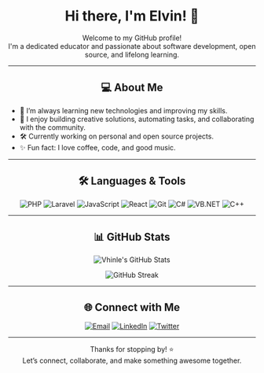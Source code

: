 <h1 align="center">Hi there, I'm Elvin! 👋</h1>

<p align="center">
  Welcome to my GitHub profile! <br>
  I'm a dedicated educator and passionate about software development, open source, and lifelong learning.
</p>

---

<h2 align="center">💻 About Me</h2>

<ul>
  <li>🌱 I’m always learning new technologies and improving my skills.</li>
  <li>🚀 I enjoy building creative solutions, automating tasks, and collaborating with the community.</li>
  <li>🛠️ Currently working on personal and open source projects.</li>
  <li>✨ Fun fact: I love coffee, code, and good music.</li>
</ul>

---

<h2 align="center">🛠️ Languages & Tools</h2>

<p align="center">
  <img src="https://img.shields.io/badge/-PHP-777BB4?style=flat&logo=php&logoColor=white" alt="PHP" />
  <img src="https://img.shields.io/badge/-Laravel-FF2D20?style=flat&logo=laravel&logoColor=white" alt="Laravel" />
  <img src="https://img.shields.io/badge/-JavaScript-F7DF1E?style=flat&logo=javascript&logoColor=black" alt="JavaScript" />
  <img src="https://img.shields.io/badge/-React-61DAFB?style=flat&logo=react&logoColor=black" alt="React" />
  <img src="https://img.shields.io/badge/-Git-F05032?style=flat&logo=git&logoColor=white" alt="Git" />
  <img src="https://img.shields.io/badge/-C%23-239120?style=flat&logo=c-sharp&logoColor=white" alt="C#" />
  <img src="https://img.shields.io/badge/-VB.NET-512BD4?style=flat&logo=dotnet&logoColor=white" alt="VB.NET" />
  <img src="https://img.shields.io/badge/-C++-00599C?style=flat&logo=c%2B%2B&logoColor=white" alt="C++" />
</p>

---

<h2 align="center">📊 GitHub Stats</h2>

<p align="center">
  <img src="https://github-readme-stats.vercel.app/api?username=vhinle&show_icons=true&theme=default" alt="Vhinle's GitHub Stats" />
</p>
<p align="center">
  <img src="https://streak-stats.demolab.com?user=vhinle&theme=default" alt="GitHub Streak" />
</p>

---

<h2 align="center">🌐 Connect with Me</h2>

<p align="center">
  <a href="mailto:your.email@example.com"><img src="https://img.shields.io/badge/-Email-D14836?style=flat&logo=gmail&logoColor=white" alt="Email" /></a>
  <a href="https://linkedin.com/in/yourprofile"><img src="https://img.shields.io/badge/-LinkedIn-0077B5?style=flat&logo=linkedin&logoColor=white" alt="LinkedIn" /></a>
  <a href="https://twitter.com/yourhandle"><img src="https://img.shields.io/badge/-Twitter-1DA1F2?style=flat&logo=twitter&logoColor=white" alt="Twitter" /></a>
</p>

---

<p align="center">
  Thanks for stopping by! ⭐️ <br>
  Let’s connect, collaborate, and make something awesome together.
</p>
